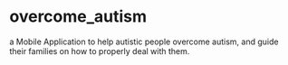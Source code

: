 # overcome_autism
a Mobile Application to help autistic people overcome autism, and guide their families on how to properly deal with them.
